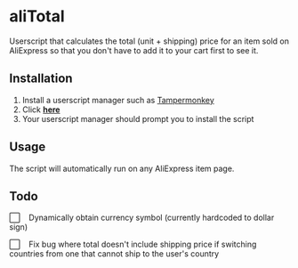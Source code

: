# aliTotal
Userscript that calculates the total (unit + shipping) price for an item sold on AliExpress so that you don't have to add it to your cart first to see it.


## Installation
1. Install a userscript manager such as [Tampermonkey](https://www.tampermonkey.net/)
1. Click [**here**](https://raw.githubusercontent.com/EncryptedCurse/aliTotal/master/aliTotal.user.js)
3. Your userscript manager should prompt you to install the script


## Usage
The script will automatically run on any AliExpress item page.


## Todo
:white_large_square: &nbsp;&nbsp; Dynamically obtain currency symbol (currently hardcoded to dollar sign)

:white_large_square: &nbsp;&nbsp; Fix bug where total doesn't include shipping price if switching countries from one that cannot ship to the user's country